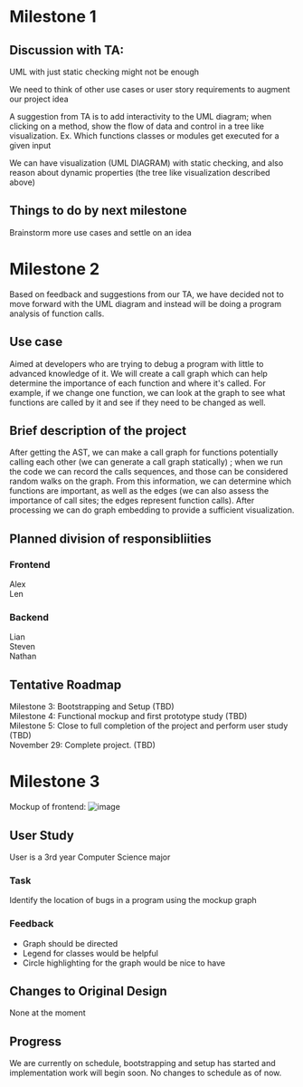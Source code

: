# Milestone 1 #

## Discussion with TA:
UML with just static checking might not be enough

We need to think of other use cases or user story requirements to augment our project idea

A suggestion from TA is to add interactivity to the UML diagram; when clicking on a method, show the flow of data and control in a tree like visualization. Ex. Which functions classes or modules get executed for a given input

We can have visualization (UML DIAGRAM) with static checking, and also reason about dynamic properties (the tree like visualization described above)

## Things to do by next milestone
Brainstorm more use cases and settle on an idea

# Milestone 2 #

Based on feedback and suggestions from our TA, we have decided not to move forward with the UML diagram and instead will be doing a program analysis of function calls.

## Use case ##
Aimed at developers who are trying to debug a program with little to advanced knowledge of it. We will create a call graph which can help determine the importance of each function and where it's called. For example, if we change one function, we can look at the graph to see what functions are called by it and see if they need to be changed as well.

## Brief description of the project ##
After getting the AST, we can make a call graph for functions potentially calling each other (we can generate a call graph statically) ; when we run the code we can record the calls sequences, and those can be considered random walks on the graph. From this information, we can determine which functions are important, as well as the edges (we can also assess the importance of call sites; the edges represent function calls). After processing we can do graph embedding to provide a sufficient visualization.


## Planned division of responsibliities ##
### Frontend ###
Alex <br>
Len <br>

### Backend ###
Lian <br>
Steven <br>
Nathan

## Tentative Roadmap ##
Milestone 3: Bootstrapping and Setup (TBD) <br>
Milestone 4: Functional mockup and first prototype study (TBD) <br>
Milestone 5: Close to full completion of the project and perform user study (TBD) <br>
November 29: Complete project. (TBD)

# Milestone 3 #
Mockup of frontend:
![image](https://media.github.students.cs.ubc.ca/user/2793/files/6935c86a-b8e4-48dd-bbd6-dcfd850f19d1)

## User Study  ##
User is a 3rd year Computer Science major

### Task ###
Identify the location of bugs in a program using the mockup graph

### Feedback ###
* Graph should be directed
* Legend for classes would be helpful
* Circle highlighting for the graph would be nice to have

## Changes to Original Design ##
None at the moment 

## Progress ##
We are currently on schedule, bootstrapping and setup has started and implementation work will begin soon. No changes to schedule as of now.



